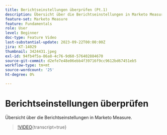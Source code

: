 ```yaml
---
title: Berichtseinstellungen überprüfen (Pt.1)
description: Übersicht über die Berichtseinstellungen in Marketo Measure.
feature-set: Marketo Measure
feature: Fundamentals
role: User
level: Beginner
doc-type: Feature Video
last-substantial-update: 2023-09-22T00:00:00Z
jira: KT-14029
thumbnail: 3424431.jpeg
exl-id: 94fb4f5a-86a8-4c76-9d60-576402884670
source-git-commit: d2efe7e48e06ebb4f39716f9cc9612bd67451eb5
workflow-type: tm+mt
source-wordcount: '25'
ht-degree: 0%

---
```


# Berichtseinstellungen überprüfen

Übersicht über die Berichtseinstellungen in Marketo Measure.

>[!VIDEO](https://video.tv.adobe.com/v/3424431/?learn=on){transcript=true}
